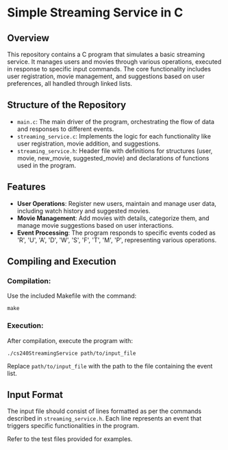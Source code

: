 # Simple Streaming Service in C

## Overview
This repository contains a C program that simulates a basic streaming service. It manages users and movies through various operations, executed in response to specific input commands. The core functionality includes user registration, movie management, and suggestions based on user preferences, all handled through linked lists.

## Structure of the Repository
- `main.c`: The main driver of the program, orchestrating the flow of data and responses to different events.
- `streaming_service.c`: Implements the logic for each functionality like user registration, movie addition, and suggestions.
- `streaming_service.h`: Header file with definitions for structures (user, movie, new_movie, suggested_movie) and declarations of functions used in the program.

## Features
- **User Operations**: Register new users, maintain and manage user data, including watch history and suggested movies.
- **Movie Management**: Add movies with details, categorize them, and manage movie suggestions based on user interactions.
- **Event Processing**: The program responds to specific events coded as 'R', 'U', 'A', 'D', 'W', 'S', 'F', 'T', 'M', 'P', representing various operations.

## Compiling and Execution

### Compilation:
Use the included Makefile with the command:
```
make
```

### Execution:
After compilation, execute the program with:
```
./cs240StreamingService path/to/input_file
```
Replace `path/to/input_file` with the path to the file containing the event list.

## Input Format
The input file should consist of lines formatted as per the commands described in `streaming_service.h`. Each line represents an event that triggers specific functionalities in the program.

Refer to the test files provided for examples.

